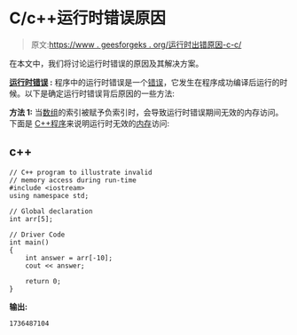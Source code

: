 # C/c++运行时错误原因

> 原文:[https://www . geesforgeks . org/运行时出错原因-c-c/](https://www.geeksforgeeks.org/reason-of-runtime-error-in-c-c/)

在本文中，我们将讨论运行时错误的原因及其解决方案。

**[运行时错误](https://www.geeksforgeeks.org/runtime-errors/) :** 程序中的运行时错误是一个[错误](https://www.geeksforgeeks.org/errors-in-cc/)，它发生在程序成功编译后运行的时候。以下是确定运行时错误背后原因的一些方法:

**方法 1:** 当[数组](https://www.geeksforgeeks.org/introduction-to-arrays/)的索引被赋予负索引时，会导致运行时错误期间无效的内存访问。下面是 [C++程序](https://www.geeksforgeeks.org/c-plus-plus/)来说明运行时无效的[内存](https://www.geeksforgeeks.org/introduction-to-memory-and-memory-units/)访问:

## c++

```
// C++ program to illustrate invalid
// memory access during run-time
#include <iostream>
using namespace std;

// Global declaration
int arr[5];

// Driver Code
int main()
{
    int answer = arr[-10];
    cout << answer;

    return 0;
}
```

**输出:**

```
1736487104

```